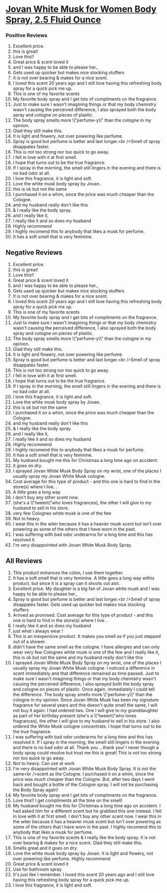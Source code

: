 # [Jovan White Musk for Women Body Spray, 2.5 Fluid Ounce](https://products.checkmycream.com/products/Jovan-White-Musk-for-Women-Body-Spray-2.5-Fluid-Ounce.html)

### Positive Reviews

<ol>
      <li>Excellent price.  </li>
      <li>this is great!  </li>
      <li>Love this!!  </li>
      <li>Great price &amp; scent loved it</li>
      <li>and I was happy to be able to please her.,</li>
      <li>Gets used up quicker but makes nice stocking stuffers</li>
      <li>It is not over bearing &amp; makes for a nice scent.</li>
      <li>I loved this scent 20 years ago and I still love having this refreshing body spray for a quick pick me up.</li>
      <li>This is one of my favorite scents</li>
      <li>My favorite body spray and I get lots of compliments on the fragrance.</li>
      <li>Just to make sure I wasn&#x27;t imagining things or that my body chemistry wasn&#x27;t causing the perceived difference, I also sprayed both the body spray and cologne on pieces of plastic.</li>
      <li>The body spray smells more \\&quot;perfume-y\\&quot; than the cologne in my opinion.</li>
      <li>Glad they still make this.</li>
      <li>It is light and flowery, not over powering like perfume.  </li>
      <li>Spray is good but perfume is better and last longer.&lt;br /&gt;Smell of spray disappates faster.</li>
      <li>This is not too strong nor too quick to go away.</li>
      <li>I fell in love with it at first smell.</li>
      <li>I hope that turns out to be the true fragrance.</li>
      <li>If I spray in the morning, the smell still lingers in the evening and there is no bad odor at all.</li>
      <li>I love this fragrance, it is light and soft.</li>
      <li>Love the white musk body spray by Jovan.  </li>
      <li>this is ok but not the same</li>
      <li>I purchased it on a whim, since the price was much cheaper than the Cologne.</li>
      <li>and my husband really don&#x27;t like this</li>
      <li>&amp; I really like the body spray.  </li>
      <li>and I really like it,  </li>
      <li>I really like it and so does my husband</li>
      <li>Highly recommend</li>
      <li>I highly recomend this to anybody that likes a musk for perfume.</li>
      <li>It has a soft smell that is very feminine.</li>
</ol>


<h2>Negative Reviews</h2>
<ol>
<li> Excellent price.  </li>
<li> this is great!  </li>
<li> Love this!!  </li>
<li> Great price &amp; scent loved it</li>
<li> and I was happy to be able to please her.,</li>
<li> Gets used up quicker but makes nice stocking stuffers</li>
<li> It is not over bearing &amp; makes for a nice scent.</li>
<li> I loved this scent 20 years ago and I still love having this refreshing body spray for a quick pick me up.</li>
<li> This is one of my favorite scents</li>
<li> My favorite body spray and I get lots of compliments on the fragrance.</li>
<li> Just to make sure I wasn&#x27;t imagining things or that my body chemistry wasn&#x27;t causing the perceived difference, I also sprayed both the body spray and cologne on pieces of plastic.</li>
<li> The body spray smells more \\&quot;perfume-y\\&quot; than the cologne in my opinion.</li>
<li> Glad they still make this.</li>
<li> It is light and flowery, not over powering like perfume.  </li>
<li> Spray is good but perfume is better and last longer.&lt;br /&gt;Smell of spray disappates faster.</li>
<li> This is not too strong nor too quick to go away.</li>
<li> I fell in love with it at first smell.</li>
<li> I hope that turns out to be the true fragrance.</li>
<li> If I spray in the morning, the smell still lingers in the evening and there is no bad odor at all.</li>
<li> I love this fragrance, it is light and soft.</li>
<li> Love the white musk body spray by Jovan.  </li>
<li> this is ok but not the same</li>
<li> I purchased it on a whim, since the price was much cheaper than the Cologne.</li>
<li> and my husband really don&#x27;t like this</li>
<li> &amp; I really like the body spray.  </li>
<li> and I really like it,  </li>
<li> I really like it and so does my husband</li>
<li> Highly recommend</li>
<li> I highly recomend this to anybody that likes a musk for perfume.</li>
<li> It has a soft smell that is very feminine.</li>
<li> My husband bought me this for Christmas a long time ago on accident.</li>
<li> it goes on dry.</li>
<li> I sprayed Jovan White Musk Body Spray on my wrist, one of the places I usually spray my Jovan White Musk cologne.</li>
<li> Cost average for this type of product - and this one is hard to find in the store(s) where I live. .</li>
<li> A little goes a long way</li>
<li> I don&#x27;t buy any other scent now.</li>
<li> (she&#x27;s a \\&quot;tween\\&quot;who loves fragrances), the other I will give to my husband to sell in his store.  </li>
<li> very few Colognes white musk is one of the few</li>
<li> Not to heavy.</li>
<li> I wear this in the witer because it has a heavier musk scent but isn&#x27;t over powering as some of the others that I have worn in the past.</li>
<li> I was suffering with bad odor underarms for a long time and this has resolved it.</li>
<li> I&#x27;m very disappointed with Jovan White Musk Body Spray.</li>
</ol>

<h2>All Reviews</h2>

<ol>
    <li> This product enhances the colon, I use them together.</li>
    <li> It has a soft smell that is very feminine. A little goes a long way withis product, but since it is a spray can it shoots out alot.</li>
    <li> Excellent price.  My daughter is a big fan of Jovan white musk and I was happy to be able to please her.,</li>
    <li> Spray is good but perfume is better and last longer.&lt;br /&gt;Smell of spray disappates faster. Gets used up quicker but makes nice stocking stuffers</li>
    <li> Arrived as promised. Cost average for this type of product - and this one is hard to find in the store(s) where I live. .</li>
    <li> I really like it and so does my husband</li>
    <li> just what i always wear !</li>
    <li> This is an inexpensive product. It makes you smell as if you just stepped out of a shower.</li>
    <li> didn&#x27;t have the same smell as the  cologne. I have allergies and can only wear very few Colognes white musk is one of the few and I really like it,  this is ok but not the same and my husband really don&#x27;t like this</li>
    <li> I sprayed Jovan White Musk Body Spray on my wrist, one of the places I usually spray my Jovan White Musk cologne. I noticed a difference in scent immediately and that difference remained as time passed. Just to make sure I wasn&#x27;t imagining things or that my body chemistry wasn&#x27;t causing the perceived difference, I also sprayed both the body spray and cologne on pieces of plastic. Once again, immediately I could tell the difference. The body spray smells more \\&quot;perfume-y\\&quot; than the cologne in my opinion. Since Jovan White Musk has been my signature fragrance for several years and this doesn&#x27;t quite smell the same, I will not buy it again.  I had ordered two.  One I will give to my granddaughter as part of her birthday present (she&#x27;s a \\&quot;tween\\&quot;who loves fragrances), the other I will give to my husband to sell in his store.  I also ordered the White Musk cologne concentrate.  I hope that turns out to be the true fragrance.</li>
    <li> I was suffering with bad odor underarms for a long time and this has resolved it. If I spray in the morning, the smell still lingers in the evening and there is no bad odor at all. Thank you ...thank you! I never though a body spray could resolve but trust me this is great!  This is not too strong nor too quick to go away.</li>
    <li> Not to heavy. Can use at work</li>
    <li> I&#x27;m very disappointed with Jovan White Musk Body Spray. It is not the same&lt;br /&gt;scent as the Cologne. I purchased it on a whim, since the price was much cheaper than the Cologne. But, after two days I went back and bought a bottle of the Cologne spray. I will not be purchasing the Body Spray again!</li>
    <li> My favorite body spray and I get lots of compliments on the fragrance.</li>
    <li> Love this!!  I get compliments all the time on the smell!</li>
    <li> My husband bought me this for Christmas a long time ago on accident. I had asked him for a different scent but he grabbed this one instead. I fell in love with it at first smell. I don&#x27;t buy any other scent now. I wear this in the witer because it has a heavier musk scent but isn&#x27;t over powering as some of the others that I have worn in the past. I highly recomend this to anybody that likes a musk for perfume.</li>
    <li> This is one of my favorite scents &amp; I really like the body spray.  It is not over bearing &amp; makes for a nice scent. Glad they still make this.</li>
    <li> Smells great.and it goes on dry.</li>
    <li> Love the white musk body spray by Jovan.  It is light and flowery, not over powering like perfume.  Highly recommend</li>
    <li> Great price &amp; scent loved it</li>
    <li> Use for bathroom spray</li>
    <li> It&#x27;s just like I remember. I loved this scent 20 years ago and I still love having this refreshing body spray for a quick pick me up.</li>
    <li> I love this fragrance, it is light and soft.</li>
</ol>




